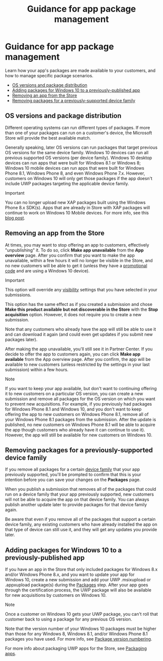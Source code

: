﻿---
Description: Learn how your app's packages are made available to your customers, and how to manage specific package scenarios.
title: Guidance for app package management
ms.assetid: 55405D0B-5C1E-43C8-91A1-4BFDD336E6AB
ms.date: 10/31/2018
ms.topic: article
keywords: windows 10, uwp
ms.localizationpriority: medium
---
# Guidance for app package management

Learn how your app's packages are made available to your customers, and how to manage specific package scenarios.

-   [OS versions and package distribution](#os-versions-and-package-distribution)
-   [Adding packages for Windows 10 to a previously-published app](#adding-packages-for-windows-10-to-a-previously-published-app)
-   [Removing an app from the Store](#removing-an-app-from-the-store)
-   [Removing packages for a previously-supported device family](#removing-packages-for-a-previously-supported-device-family)


## OS versions and package distribution

Different operating systems can run different types of packages. If more than one of your packages can run on a customer's device, the Microsoft Store will provide the best available match.

Generally speaking, later OS versions can run packages that target previous OS versions for the same device family. Windows 10 devices can run all previous supported OS versions (per device family). Windows 10 desktop devices can run apps that were built for Windows 8.1 or Windows 8; Windows 10 mobile devices can run apps that were built for Windows Phone 8.1, Windows Phone 8, and even Windows Phone 7.x. However, customers on Windows 10 will only get those packages if the app doesn't include UWP packages targeting the applicable device family.

> [!IMPORTANT]
> You can no longer upload new XAP packages built using the Windows Phone 8.x SDK(s). Apps that are already in Store with XAP packages will continue to work on Windows 10 Mobile devices. For more info, see this [blog post](https://blogs.windows.com/windowsdeveloper/2018/08/20/important-dates-regarding-apps-with-windows-phone-8-x-and-earlier-and-windows-8-8-1-packages-submitted-to-microsoft-store).


## Removing an app from the Store

At times, you may want to stop offering an app to customers, effectively "unpublishing" it. To do so, click **Make app unavailable** from the **App overview** page. After you confirm that you want to make the app unavailable, within a few hours it will no longer be visible in the Store, and no new customers will be able to get it (unless they have a [promotional code](generate-promotional-codes.md) and are using a Windows 10 device).

> [!IMPORTANT]
> This option will override any [visibility](choose-visibility-options.md#discoverability) settings that you have selected in your submissions. 

This option has the same effect as if you created a submission and chose **Make this product available but not discoverable in the Store** with the **Stop acquisition** option. However, it does not require you to create a new submission.

Note that any customers who already have the app will still be able to use it and can download it again (and could even get updates if you submit new packages later).

After making the app unavailable, you'll still see it in Partner Center. If you decide to offer the app to customers again, you can click **Make app available** from the App overview page. After you confirm, the app will be available to new customers (unless restricted by the settings in your last submission) within a few hours.

> [!NOTE]
> If you want to keep your app available, but don't want to continuing offering it to new customers on a particular OS version, you can create a new submission and remove all packages for the OS version on which you want to prevent new acquisitions. For example, if you previously had packages for Windows Phone 8.1 and Windows 10, and you don't want to keep offering the app to new customers on Windows Phone 8.1, remove all of your Windows Phone 8.1 packages from the submission. After the update is published, no new customers on Windows Phone 8.1 will be able to acquire the app though customers who already have it can continue to use it). However, the app will still be available for new customers on Windows 10.


## Removing packages for a previously-supported device family

If you remove all packages for a certain [device family](/uwp/extension-sdks/device-families-overview) that your app previously supported, you'll be prompted to confirm that this is your intention before you can save your changes on the **Packages** page.

When you publish a submission that removes all of the packages that could run on a device family that your app previously supported, new customers will not be able to acquire the app on that device family. You can always publish another update later to provide packages for that device family again.

Be aware that even if you remove all of the packages that support a certain device family, any existing customers who have already installed the app on that type of device can still use it, and they will get any updates you provide later.


<a name="adding-packages-for-windows-10-to-a-previously-published-app"></a>

## Adding packages for Windows 10 to a previously-published app

If you have an app in the Store that only included packages for Windows 8.x and/or Windows Phone 8.x, and you want to update your app for Windows 10, create a new submission and add your UWP .msixupload or .appxupload package(s) during the [Packages](upload-app-packages.md) step. After your app goes through the certification process, the UWP package will also be available for new acquisitions by customers on Windows 10.

> [!NOTE]
> Once a customer on Windows 10 gets your UWP package, you can't roll that customer back to using a package for any previous OS version. 

Note that the version number of your Windows 10 packages must be higher than those for any Windows 8, Windows 8.1, and/or Windows Phone 8.1 packages you have used. For more info, see [Package version numbering](package-version-numbering.md).

For more info about packaging UWP apps for the Store, see [Packaging apps](../packaging/index.md).